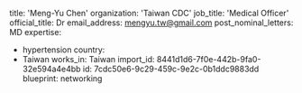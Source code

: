 title: 'Meng-Yu Chen'
organization: 'Taiwan CDC'
job_title: 'Medical Officer'
official_title: Dr
email_address: mengyu.tw@gmail.com
post_nominal_letters: MD
expertise:
  - hypertension
country:
  - Taiwan
works_in: Taiwan
import_id: 8441d1d6-7f0e-442b-9fa0-32e594a4e4bb
id: 7cdc50e6-9c29-459c-9e2c-0b1ddc9883dd
blueprint: networking
